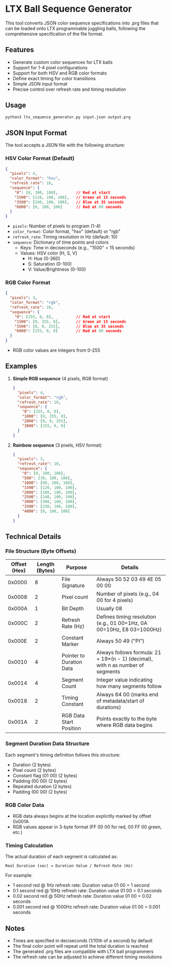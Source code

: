 # LTX Ball Sequence Generator

This tool converts JSON color sequence specifications into .prg files that can be loaded onto LTX programmable juggling balls, following the comprehensive specification of the file format.

## Features

- Generate custom color sequences for LTX balls
- Support for 1-4 pixel configurations
- Support for both HSV and RGB color formats
- Define exact timing for color transitions
- Simple JSON input format
- Precise control over refresh rate and timing resolution

## Usage

```bash
python3 ltx_sequence_generator.py input.json output.prg
```

## JSON Input Format

The tool accepts a JSON file with the following structure:

### HSV Color Format (Default)

```json
{
  "pixels": 4,
  "color_format": "hsv",
  "refresh_rate": 10,
  "sequence": {
    "0": [0, 100, 100],        // Red at start
    "1500": [120, 100, 100],   // Green at 15 seconds
    "3500": [240, 100, 100],   // Blue at 35 seconds
    "6000": [0, 100, 100]      // Red at 60 seconds
  }
}
```

- `pixels`: Number of pixels to program (1-4)
- `color_format`: Color format, "hsv" (default) or "rgb"
- `refresh_rate`: Timing resolution in Hz (default: 10)
- `sequence`: Dictionary of time points and colors
  - Keys: Time in deciseconds (e.g., "1500" = 15 seconds)
  - Values: HSV color [H, S, V]
    - H: Hue (0-360)
    - S: Saturation (0-100)
    - V: Value/Brightness (0-100)

### RGB Color Format

```json
{
  "pixels": 3,
  "color_format": "rgb",
  "refresh_rate": 10,
  "sequence": {
    "0": [255, 0, 0],          // Red at start
    "1500": [0, 255, 0],       // Green at 15 seconds
    "3500": [0, 0, 255],       // Blue at 35 seconds
    "6000": [255, 0, 0]        // Red at 60 seconds
  }
}
```

- RGB color values are integers from 0-255

## Examples

1. **Simple RGB sequence** (4 pixels, RGB format)
   ```json
   {
     "pixels": 4,
     "color_format": "rgb",
     "refresh_rate": 10,
     "sequence": {
       "0": [255, 0, 0],
       "1000": [0, 255, 0],
       "2000": [0, 0, 255],
       "3000": [255, 0, 0]
     }
   }
   ```

2. **Rainbow sequence** (3 pixels, HSV format)
   ```json
   {
     "pixels": 3,
     "refresh_rate": 10,
     "sequence": {
       "0": [0, 100, 100],
       "500": [30, 100, 100],
       "1000": [60, 100, 100],
       "1500": [120, 100, 100],
       "2000": [180, 100, 100],
       "2500": [240, 100, 100],
       "3000": [300, 100, 100],
       "3500": [330, 100, 100],
       "4000": [0, 100, 100]
     }
   }
   ```

## Technical Details

### File Structure (Byte Offsets)

| Offset (Hex) | Length (Bytes) | Purpose | Details |
|--------------|----------------|---------|---------|
| 0x0000 | 8 | File Signature | Always 50 52 03 49 4E 05 00 00 |
| 0x0008 | 2 | Pixel count | Number of pixels (e.g., 04 00 for 4 pixels) |
| 0x000A | 1 | Bit Depth | Usually 08 |
| 0x000C | 2 | Refresh Rate (Hz) | Defines timing resolution (e.g., 01 00=1Hz, 0A 00=10Hz, E8 03=1000Hz) |
| 0x000E | 2 | Constant Marker | Always 50 49 ("PI") |
| 0x0010 | 4 | Pointer to Duration Data | Always follows formula: 21 + 19×(n - 1) (decimal), with n as number of segments |
| 0x0014 | 4 | Segment Count | Integer value indicating how many segments follow |
| 0x0018 | 2 | Timing Constant | Always 64 00 (marks end of metadata/start of durations) |
| 0x001A | 2 | RGB Data Start Position | Points exactly to the byte where RGB data begins |

### Segment Duration Data Structure

Each segment's timing definition follows this structure:
- Duration (2 bytes)
- Pixel count (2 bytes)
- Constant flag (01 00) (2 bytes)
- Padding (00 00) (2 bytes)
- Repeated duration (2 bytes)
- Padding (00 00) (2 bytes)

### RGB Color Data

- RGB data always begins at the location explicitly marked by offset 0x001A
- RGB values appear in 3-byte format (FF 00 00 for red, 00 FF 00 green, etc.)

### Timing Calculation

The actual duration of each segment is calculated as:
```
Real Duration (sec) = Duration Value / Refresh Rate (Hz)
```

For example:
- 1 second red @ 1Hz refresh rate: Duration value 01 00 = 1 second
- 0.1 second red @ 10Hz refresh rate: Duration value 01 00 = 0.1 seconds
- 0.02 second red @ 50Hz refresh rate: Duration value 01 00 = 0.02 seconds
- 0.001 second red @ 1000Hz refresh rate: Duration value 01 00 = 0.001 seconds

## Notes

- Times are specified in deciseconds (1/10th of a second) by default
- The final color point will repeat until the total duration is reached
- The generated .prg files are compatible with LTX ball programmers
- The refresh rate can be adjusted to achieve different timing resolutions